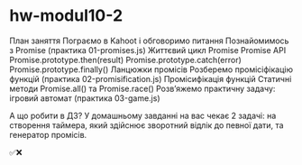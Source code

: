 # hw-modul10-2

План заняття
Пограємо в Kahoot і обговоримо питання
Познайомимось з Promise (практика 01-promises.js)
Життєвий цикл Promise
Promise API
Promise.prototype.then(result)
Promise.prototype.catch(error)
Promise.prototype.finally()
Ланцюжки промісів
Розберемо промісіфікацію функцій (практика 02-promisification.js)
Промісифікація функцій
Статичні методи Promise.all() та Promise.race()
Розв’яжемо практичну задачу: ігровий автомат (практика 03-game.js)

А що робити в ДЗ? У домашньому завданні на вас чекає 2 задачі: на створення таймера, який здійснює зворотний відлік до певної дати, та генератор промісів.

✅❌
